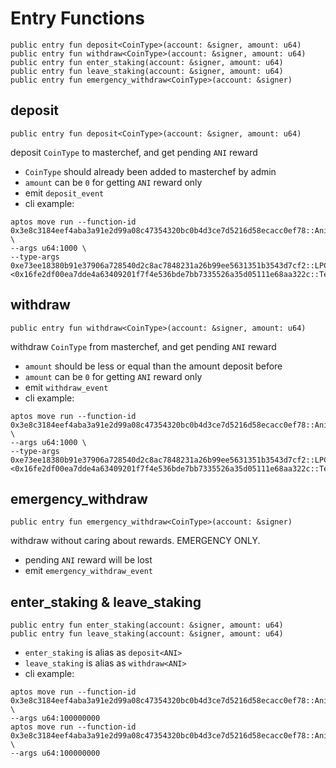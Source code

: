 # Entry Functions
```move
public entry fun deposit<CoinType>(account: &signer, amount: u64)
public entry fun withdraw<CoinType>(account: &signer, amount: u64)
public entry fun enter_staking(account: &signer, amount: u64)
public entry fun leave_staking(account: &signer, amount: u64)
public entry fun emergency_withdraw<CoinType>(account: &signer)
```

## deposit
```move
public entry fun deposit<CoinType>(account: &signer, amount: u64)
```
deposit `CoinType` to masterchef, and get pending `ANI` reward
* `CoinType` should already been added to masterchef by admin
* `amount` can be `0` for getting `ANI` reward only
* emit `deposit_event`
* cli example:
```
aptos move run --function-id 0x3e8c3184eef4aba3a91e2d99a08c47354320bc0b4d3ce7d5216d58ecacc0ef78::AnimeMasterChefV1::deposit \
--args u64:1000 \
--type-args 0xe73ee18380b91e37906a728540d2c8ac7848231a26b99ee5631351b3543d7cf2::LPCoinV1::LPCoin\<0x16fe2df00ea7dde4a63409201f7f4e536bde7bb7335526a35d05111e68aa322c::TestCoinsV1::BTC,0x16fe2df00ea7dde4a63409201f7f4e536bde7bb7335526a35d05111e68aa322c::TestCoinsV1::USDT\>
```

## withdraw
```move
public entry fun withdraw<CoinType>(account: &signer, amount: u64)
```
withdraw `CoinType` from masterchef, and get pending `ANI` reward
* `amount` should be less or equal than the amount deposit before
* `amount` can be `0` for getting `ANI` reward only
* emit `withdraw_event`
* cli example:
```
aptos move run --function-id 0x3e8c3184eef4aba3a91e2d99a08c47354320bc0b4d3ce7d5216d58ecacc0ef78::AnimeMasterChefV1::withdraw \
--args u64:1000 \
--type-args 0xe73ee18380b91e37906a728540d2c8ac7848231a26b99ee5631351b3543d7cf2::LPCoinV1::LPCoin\<0x16fe2df00ea7dde4a63409201f7f4e536bde7bb7335526a35d05111e68aa322c::TestCoinsV1::BTC,0x16fe2df00ea7dde4a63409201f7f4e536bde7bb7335526a35d05111e68aa322c::TestCoinsV1::USDT\>
```

## emergency_withdraw
```move
public entry fun emergency_withdraw<CoinType>(account: &signer)
```
withdraw without caring about rewards. EMERGENCY ONLY.
* pending `ANI` reward will be lost
* emit `emergency_withdraw_event`

## enter_staking & leave_staking
```move
public entry fun enter_staking(account: &signer, amount: u64)
public entry fun leave_staking(account: &signer, amount: u64)
```
* `enter_staking` is alias as `deposit<ANI>`
* `leave_staking` is alias as `withdraw<ANI>`
* cli example:
```
aptos move run --function-id 0x3e8c3184eef4aba3a91e2d99a08c47354320bc0b4d3ce7d5216d58ecacc0ef78::AnimeMasterChefV1::enter_staking \
--args u64:100000000
aptos move run --function-id 0x3e8c3184eef4aba3a91e2d99a08c47354320bc0b4d3ce7d5216d58ecacc0ef78::AnimeMasterChefV1::leave_staking \
--args u64:100000000
```